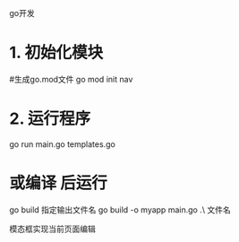 go开发

# 1. 初始化模块
#生成go.mod文件
go mod init nav

# 2. 运行程序
go run main.go templates.go

# 或编译 后运行
go build
    指定输出文件名
    go build -o myapp main.go
.\ 文件名

模态框实现当前页面编辑